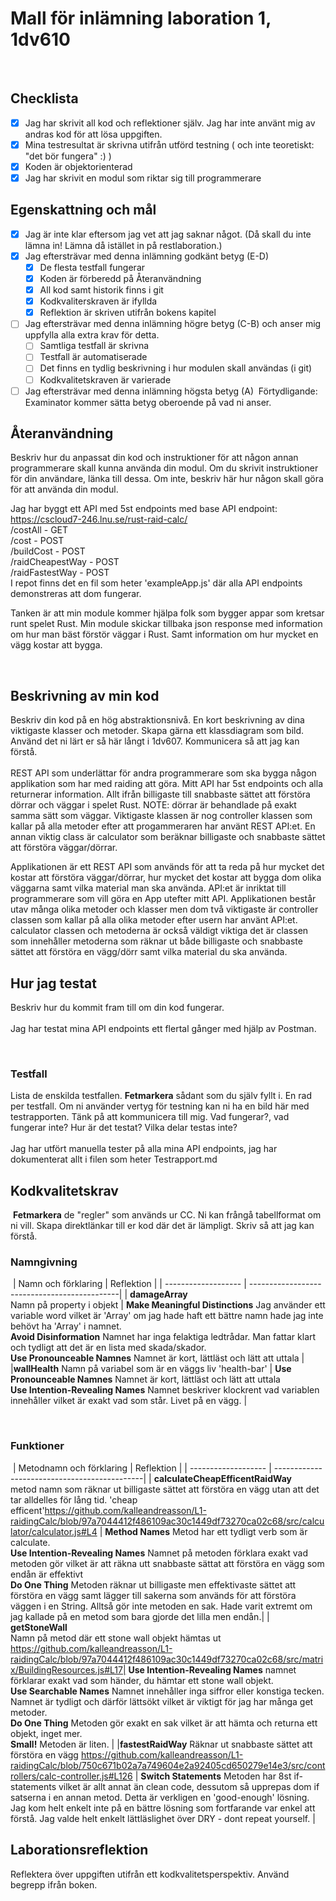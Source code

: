 # Mall för inlämning laboration 1, 1dv610
​
## Checklista
  - [x] Jag har skrivit all kod och reflektioner själv. Jag har inte använt mig av andras kod för att lösa uppgiften.
  - [x] Mina testresultat är skrivna utifrån utförd testning ( och inte teoretiskt: "det bör fungera" :) )
  - [x] Koden är objektorienterad
  - [x] Jag har skrivit en modul som riktar sig till programmerare
​
## Egenskattning och mål
  - [x] Jag är inte klar eftersom jag vet att jag saknar något. (Då skall du inte lämna in! Lämna då istället in på restlaboration.)
  - [x] Jag eftersträvar med denna inlämning godkänt betyg (E-D)
    - [x] De flesta testfall fungerar
    - [x] Koden är förberedd på Återanvändning
    - [x] All kod samt historik finns i git 
    - [x] Kodkvaliterskraven är ifyllda
    - [x] Reflektion är skriven utifrån bokens kapitel 
  - [ ] Jag eftersträvar med denna inlämning högre betyg (C-B) och anser mig uppfylla alla extra krav för detta. 
    - [ ] Samtliga testfall är skrivna    
    - [ ] Testfall är automatiserade
    - [ ] Det finns en tydlig beskrivning i hur modulen skall användas (i git)
    - [ ] Kodkvalitetskraven är varierade 
  - [ ] Jag eftersträvar med denna inlämning högsta betyg (A) 
​
Förtydligande: Examinator kommer sätta betyg oberoende på vad ni anser. 
​
## Återanvändning
Beskriv hur du anpassat din kod och instruktioner för att någon annan programmerare skall kunna använda din modul. Om du skrivit instruktioner för din användare, länka till dessa. Om inte, beskriv här hur någon skall göra för att använda din modul.

Jag har byggt ett API med 5st endpoints med base API endpoint: https://cscloud7-246.lnu.se/rust-raid-calc/ <br>
/costAll - GET<br>
/cost - POST<br>
/buildCost - POST<br>
/raidCheapestWay - POST<br>
/raidFastestWay - POST<br>
I repot finns det en fil som heter 'exampleApp.js' där alla API endpoints demonstreras att dom fungerar.<br>

Tanken är att min module kommer hjälpa folk som bygger appar som kretsar runt spelet Rust. Min module skickar tillbaka json response med information om hur man bäst förstör väggar i Rust. Samt information om hur mycket en vägg kostar att bygga. 

​
## Beskrivning av min kod
Beskriv din kod på en hög abstraktionsnivå. En kort beskrivning av dina viktigaste klasser och metoder. Skapa gärna ett klassdiagram som bild. Använd det ni lärt er så här långt i 1dv607. Kommunicera så att jag kan förstå.<br>
<br>
REST API som underlättar för andra programmerare som ska bygga någon applikation som har med raiding att göra. Mitt API har 5st endpoints och alla returnerar information. Allt ifrån billigaste till snabbaste sättet att förstöra dörrar och väggar i spelet Rust. NOTE: dörrar är behandlade på exakt samma sätt som väggar. Viktigaste klassen är nog controller klassen som kallar på alla metoder efter att progammeraren har använt REST API:et. En annan viktig class är calculator som beräknar billigaste och snabbaste sättet att förstöra väggar/dörrar.

Applikationen är ett REST API som används för att ta reda på hur mycket det kostar att förstöra väggar/dörrar, hur mycket det kostar att bygga dom olika väggarna samt vilka material man ska använda. API:et är inriktat till programmerare som vill göra en App utefter mitt API. Applikationen består utav många olika metoder och klasser men dom två viktigaste är controller classen som kallar på alla olika metoder efter usern har använt API:et. calculator classen och metoderna är också väldigt viktiga det är classen som innehåller metoderna som räknar ut både billigaste och snabbaste sättet att förstöra en vägg/dörr samt vilka material du ska använda. 
​
## Hur jag testat
Beskriv hur du kommit fram till om din kod fungerar.<br>
<br>
Jag har testat mina API endpoints ett flertal gånger med hjälp av Postman.

​
### Testfall
Lista de enskilda testfallen. **Fetmarkera** sådant som du själv fyllt i. En rad per testfall. Om ni använder vertyg för testning kan ni ha en bild här med testrapporten. Tänk på att kommunicera till mig. Vad fungerar?, vad fungerar inte? Hur är det testat? Vilka delar testas inte? <br>
​<br>
Jag har utfört manuella tester på alla mina API endpoints, jag har dokumenterat allt i filen som heter Testrapport.md
​
​
## Kodkvalitetskrav
​
**Fetmarkera** de "regler" som används ur CC. Ni kan frångå tabellformat om ni vill. Skapa direktlänkar till er kod där det är lämpligt. Skriv så att jag kan förstå.
​
### Namngivning
​
| Namn och förklaring  | Reflektion                                   |
| -------------------  | ---------------------------------------------|
| **damageArray**<br> Namn på property i objekt | **Make Meaningful Distinctions** Jag använder ett variable word vilket är 'Array' om jag hade haft ett bättre namn hade jag inte behövt ha 'Array' i namnet.<br> **Avoid Disinformation** Namnet har inga felaktiga ledtrådar. Man fattar klart och tydligt att det är en lista med skada/skador.<br> **Use Pronounceable Namnes** Namnet är kort, lättläst och lätt att uttala |
|**wallHealth** Namn på variabel som är en väggs liv 'health-bar'             | **Use Pronounceable Namnes** Namnet är kort, lättläst och lätt att uttala <br> **Use Intention-Revealing Names** Namnet beskriver klockrent vad variablen innehåller vilket är exakt vad som står. Livet på en vägg.   |

​
### Funktioner
​
| Metodnamn och förklaring  | Reflektion                                   |
| -------------------  | ---------------------------------------------|
| **calculateCheapEfficentRaidWay** <br> metod namn som räknar ut billigaste sättet att förstöra en vägg utan att det tar alldelles för lång tid. 'cheap efficent'https://github.com/kalleandreasson/L1-raidingCalc/blob/97a7044412f486109ac30c1449df73270ca02c68/src/calculator/calculator.js#L4                     |  **Method Names** Metod har ett tydligt verb som är calculate. <br> **Use Intention-Revealing Names** Namnet på metoden förklara exakt vad metoden gör vilket är att räkna utt snabbaste sättat att förstöra en vägg som endån är effektivt<br> **Do One Thing** Metoden räknar ut billigaste men effektivaste sättet att förstöra en vägg samt lägger till sakerna som används för att förstöra väggen i en String. Alltså gör inte metoden en sak. Hade varit extremt om jag kallade på en metod som bara gjorde det lilla men endån.|
| **getStoneWall**<br> Namn på metod där ett stone wall objekt hämtas ut https://github.com/kalleandreasson/L1-raidingCalc/blob/97a7044412f486109ac30c1449df73270ca02c68/src/matrix/BuildingResources.js#L17|  **Use Intention-Revealing Names** namnet förklarar exakt vad som händer, du hämtar ett stone wall objekt.<br> **Use Searchable Names** Namnet innehåller inga siffror eller konstiga tecken. Namnet är tydligt och därför lättsökt vilket är viktigt för jag har många get metoder.<br> **Do One Thing** Metoden gör exakt en sak vilket är att hämta och returna ett objekt, inget mer. <br> **Small!** Metoden är liten.                                             |
|**fastestRaidWay** Räknar ut snabbaste sättet att förstöra en vägg https://github.com/kalleandreasson/L1-raidingCalc/blob/750c671b02a7a749604e2a92405cd650279e14e3/src/controllers/calc-controller.js#L126 |  **Switch Statements** Metoden har 8st if-statements vilket är allt annat än clean code, dessutom så upprepas dom if satserna i en annan metod. Detta är verkligen en 'good-enough' lösning. Jag kom helt enkelt inte på en bättre lösning som fortfarande var enkel att förstå. Jag valde helt enkelt lättläslighet över DRY - dont repeat yourself.                  |
​
## Laborationsreflektion
Reflektera över uppgiften utifrån ett kodkvalitetsperspektiv. Använd begrepp ifrån boken. 
